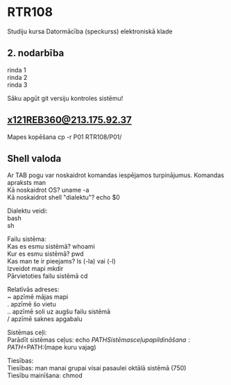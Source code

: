 # RTR108
Studiju kursa Datormācība (speckurss) elektroniskā klade
## 2. nodarbība
rinda 1  
rinda 2  
rinda 3  

Sāku apgūt git versiju kontroles sistēmu!
## x121REB360@213.175.92.37
Mapes kopēšana   cp -r P01 RTR108/P01/
## Shell valoda
Ar TAB pogu var noskaidrot komandas iespējamos turpinājumus.
Komandas apraksts   man  
Kā noskaidrot OS?  uname -a  
Kā noskaidrot shell "dialektu"?  echo $0  

Dialektu veidi:  
bash  
sh  

Failu sistēma:  
Kas es esmu sistēmā?  whoami  
Kur es esmu sistēmā?  pwd  
Kas man te ir pieejams?  ls (-la) vai (-l)  
Izveidot mapi   mkdir  
Pārvietoties failu sistēmā   cd  

Relatīvās adreses:  
~ apzīmē mājas mapi  
. apzīmē šo vietu  
.. apzīmē soli uz augšu failu sistēmā  
/ apzīmē saknes apgabalu  

Sistēmas ceļi:  
Parādīt sistēmas ceļus:  echo $PATH  
Sistēmas ceļu papildināšana: PATH=$PATH:(mape kuru vajag)  

Tiesības:  
Tiesības: man   manai grupai  visai pasaulei     oktālā sistēmā  (750)  
Tiesību mainīšana: chmod  
